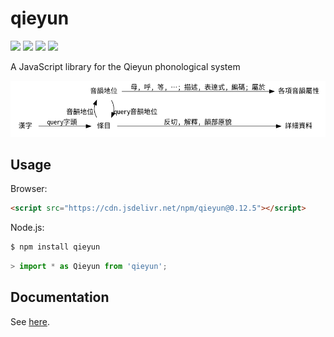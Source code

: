 # qieyun

[![](https://badge.fury.io/js/qieyun.svg)](https://www.npmjs.com/package/qieyun) [![](https://data.jsdelivr.com/v1/package/npm/qieyun/badge)](https://www.jsdelivr.com/package/npm/qieyun) [![](https://github.com/nk2028/qieyun-js/workflows/Package/badge.svg)](https://github.com/nk2028/qieyun-js/actions?query=workflow%3A%22Package%22) [![](https://api.codeclimate.com/v1/badges/fb728b8ee3531bd96e5a/maintainability)](https://codeclimate.com/github/nk2028/qieyun-js/maintainability)

A JavaScript library for the Qieyun phonological system

![library overview](https://raw.githubusercontent.com/nk2028/qieyun-js/d769a3d/demo/qieyun.png)

## Usage

Browser:

```html
<script src="https://cdn.jsdelivr.net/npm/qieyun@0.12.5"></script>
```

Node.js:

```sh
$ npm install qieyun
```

```javascript
> import * as Qieyun from 'qieyun';
```

## Documentation 

See [here](https://nk2028.shn.hk/qieyun-js/).
